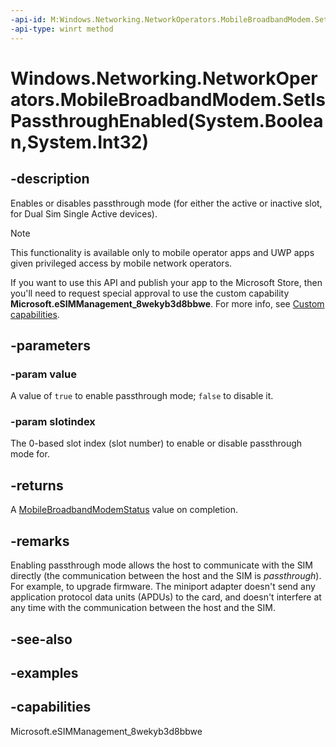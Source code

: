 ```yaml
---
-api-id: M:Windows.Networking.NetworkOperators.MobileBroadbandModem.SetIsPassthroughEnabled(System.Boolean,System.Int32)
-api-type: winrt method
---
```


# Windows.Networking.NetworkOperators.MobileBroadbandModem.SetIsPassthroughEnabled(System.Boolean,System.Int32)

<!--
public Windows.Networking.NetworkOperators.MobileBroadbandModemStatus SetIsPassthroughEnabled (bool value, int slotindex);
-->


## -description

Enables or disables passthrough mode (for either the active or inactive slot, for Dual Sim Single Active devices).

> [!NOTE]
> This functionality is available only to mobile operator apps and UWP apps given privileged access by mobile network operators.
>
> If you want to use this API and publish your app to the Microsoft Store, then you'll need to request special approval to use the custom capability **Microsoft.eSIMManagement_8wekyb3d8bbwe**. For more info, see [Custom capabilities](/windows/uwp/packaging/app-capability-declarations#custom-capabilities).

## -parameters

### -param value

A value of `true` to enable passthrough mode; `false` to disable it.

### -param slotindex

The 0-based slot index (slot number) to enable or disable passthrough mode for.

## -returns

A [MobileBroadbandModemStatus](mobilebroadbandmodemstatus.md) value on completion.

## -remarks

Enabling passthrough mode allows the host to communicate with the SIM directly (the communication between the host and the SIM is *passthrough*). For example, to upgrade firmware. The miniport adapter doesn't send any application protocol data units (APDUs) to the card, and doesn't interfere at any time with the communication between the host and the SIM.

## -see-also

## -examples

## -capabilities
Microsoft.eSIMManagement_8wekyb3d8bbwe
